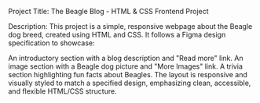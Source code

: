 Project Title: The Beagle Blog - HTML & CSS Frontend Project

Description: This project is a simple, responsive webpage about the Beagle dog breed, created using HTML and CSS. It follows a Figma design specification to showcase:

An introductory section with a blog description and "Read more" link.
An image section with a Beagle dog picture and "More Images" link.
A trivia section highlighting fun facts about Beagles. The layout is responsive and visually styled to match a specified design, emphasizing clean, accessible, and flexible HTML/CSS structure.
